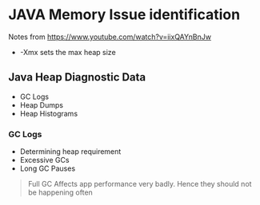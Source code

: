 # JAVA Memory Issue identification

Notes from https://www.youtube.com/watch?v=iixQAYnBnJw

- -Xmx sets the max heap size

## Java Heap Diagnostic Data

- GC Logs
- Heap Dumps
- Heap Histograms

### GC Logs

- Determining heap requirement
- Excessive GCs
- Long GC Pauses

> Full GC Affects app performance very badly. Hence they should not be happening often
